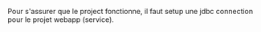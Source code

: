 Pour s'assurer que le project fonctionne, il faut setup une jdbc connection pour le projet webapp (service).
